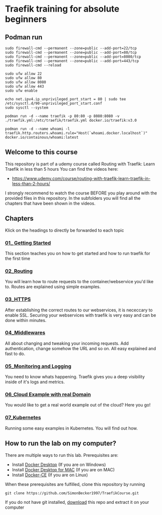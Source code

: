# Traefik training for absolute beginners

## Podman run


```
sudo firewall-cmd --permanent --zone=public --add-port=22/tcp
sudo firewall-cmd --permanent --zone=public --add-port=80/tcp
sudo firewall-cmd --permanent --zone=public --add-port=8080/tcp
sudo firewall-cmd --permanent --zone=public --add-port=443/tcp
sudo firewall-cmd --reload

sudo ufw allow 22
sudo ufw allow 80
sudo ufw allow 8080
sudo ufw allow 443
sudo ufw enable
```

```
echo net.ipv4.ip_unprivileged_port_start = 80 | sudo tee /etc/sysctl.d/90-unprivileged_port_start.conf
sudo sysctl --system
```

```
podman run -d --name traefik -p 80:80 -p 8080:8080 -v ./traefik.yml:/etc/traefik/traefik.yml docker.io/traefik:v3.0
```

```
podman run -d --name whoami -l traefik.http.routers.whoami.rule="Host(`whoami.docker.localhost`)" docker.io/containous/whoami:latest

```

## Welcome to this course
This repository is part of a udemy course called Routing with Traefik: Learn Traefik in less than 5 hours
You can find the videos here: 
- https://www.udemy.com/course/routing-with-traefik-learn-traefik-in-less-than-2-hours/

I strongly recommend to watch the course BEFORE you play around with the provided files in this repository.
In the subfolders you will find all the chapters that have been shown in the videos.


## Chapters
Klick on the headings to directly be forwarded to each topic
### [01_ Getting Started](https://github.com/SimonBecker1997/TraefikCourse/tree/main/01_Getting_Started)
This section teaches you on how to get started and how to run traefik for the first time
### [02_Routing](https://github.com/SimonBecker1997/TraefikCourse/tree/main/02_Routing)
You will learn how to route requests to the container/webservice you'd like to. 
Routes are explained using simple examples.
### [03_HTTPS](https://github.com/SimonBecker1997/TraefikCourse/tree/main/03_HTTPS)
After establishing the correct routes to our webservices, it is nececcary to enable SSL.
Securing your webservices with traefik is very easy and can be done within minutes.
### [04_Middlewares](https://github.com/SimonBecker1997/TraefikCourse/tree/main/04_Middlewares)
All about changing and tweaking your incoming requests. Add authentication, change somehow the URL and so on.
All easy explained and fast to do.
### [05_Monitoring and Logging](https://github.com/SimonBecker1997/TraefikCourse/tree/main/05_Monitoring%20and%20Logging)
You need to know whats happening. Traefik gives you a deep visibility inside of it's logs and metrics.
### [06_Cloud Example with real Domain](https://github.com/SimonBecker1997/TraefikCourse/tree/main/06_Example_with_real_domain)
You would like to get a real world example out of the cloud? Here you go! 
### [07_Kubernetes](https://github.com/SimonBecker1997/TraefikCourse/tree/main/07_Kubernetes)
Running some easy examples in Kubernetes. You will find out how.
## How to run the lab on my computer?
There are multiple ways to run this lab.
Prerequisites are:
* Install [Docker Desktop](https://www.docker.com/products/docker-desktop) (If you are on Windows)
* Install [Docker Desktop for MAC](https://hub.docker.com/editions/community/docker-ce-desktop-mac?utm_source=docker&utm_medium=webreferral&utm_campaign=dd-smartbutton&utm_location=header) (If you are on MAC)
* Install [Docker-CE](https://docs.docker.com/engine/install/ubuntu/) (If you are on Linux)

When these prerequisites are fulfilled, clone this repository by running
```
git clone https://github.com/SimonBecker1997/TraefikCourse.git
```
If you do not have git installed, [download](https://github.com/SimonBecker1997/TraefikCourse/archive/refs/heads/main.zip) this repo and extract it on your computer
